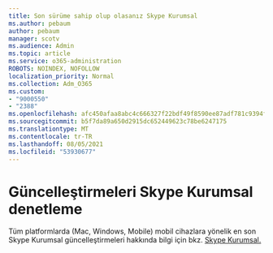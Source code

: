 ```yaml
---
title: Son sürüme sahip olup olasanız Skype Kurumsal
ms.author: pebaum
author: pebaum
manager: scotv
ms.audience: Admin
ms.topic: article
ms.service: o365-administration
ROBOTS: NOINDEX, NOFOLLOW
localization_priority: Normal
ms.collection: Adm_O365
ms.custom:
- "9000550"
- "2388"
ms.openlocfilehash: afc450afaa8abc4c666327f22bdf49f8590ee87adf781c9394fe75fd314791cb
ms.sourcegitcommit: b5f7da89a650d2915dc652449623c78be6247175
ms.translationtype: MT
ms.contentlocale: tr-TR
ms.lasthandoff: 08/05/2021
ms.locfileid: "53930677"
---
```

# <a name="check-for-skype-for-business-updates"></a>Güncelleştirmeleri Skype Kurumsal denetleme

Tüm platformlarda (Mac, Windows, Mobile) mobil cihazlara yönelik en son Skype Kurumsal güncelleştirmeleri hakkında bilgi için bkz. [Skype Kurumsal.](https://support.office.com/article/follow-the-latest-updates-in-skype-for-business-cece9f93-add1-4d93-9a38-56cc598e5781)
